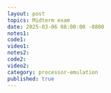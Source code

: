 ```yaml
---
layout: post
topics: Midterm exam
date: 2025-03-06 08:00:00 -0800
notes1: 
code1: 
video1: 
notes2: 
code2: 
video2: 
category: processor-emulation
published: true
---
```

